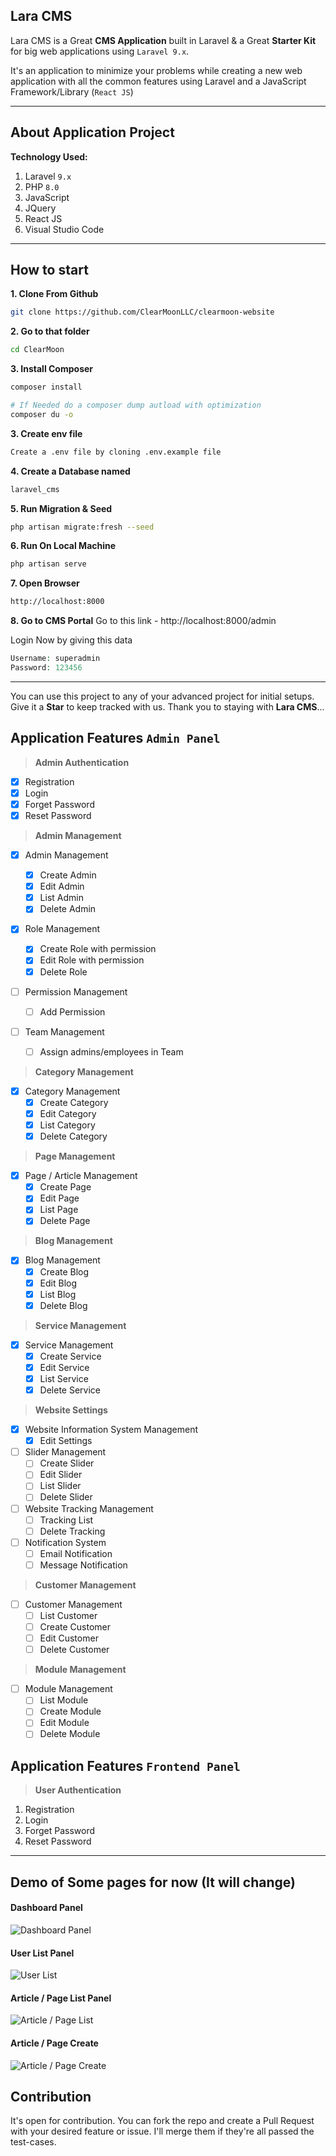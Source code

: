 ## Lara CMS

Lara CMS is a Great **CMS Application** built in Laravel & a Great **Starter Kit** for big web applications using `Laravel 9.x`.

It's an application to minimize your problems while creating a new web application with all the common features using Laravel and a JavaScript Framework/Library (`React JS`)

---

## About Application Project

**Technology Used:**

1. Laravel `9.x`
1. PHP `8.0`
1. JavaScript
1. JQuery
1. React JS
1. Visual Studio Code

---

## How to start

**1. Clone From Github**

```bash
git clone https://github.com/ClearMoonLLC/clearmoon-website
```

**2. Go to that folder**

```bash
cd ClearMoon
```

**3. Install Composer**

```bash
composer install

# If Needed do a composer dump autload with optimization
composer du -o
```

**3. Create env file**

```bash
Create a .env file by cloning .env.example file
```

**4. Create a Database named**

```bash
laravel_cms
```

**5. Run Migration & Seed**

```bash
php artisan migrate:fresh --seed
```

**6. Run On Local Machine**

```bash
php artisan serve
```

**7. Open Browser**

```bash
http://localhost:8000
```

**8. Go to CMS Portal**
Go to this link - http://localhost:8000/admin

Login Now by giving this data

```php
Username: superadmin
Password: 123456
```

---

You can use this project to any of your advanced project for initial setups. Give it a **Star** to keep tracked with us. Thank you to staying with **Lara CMS**...

## Application Features `Admin Panel`

> **Admin Authentication**

-   [x] Registration
-   [x] Login
-   [x] Forget Password
-   [x] Reset Password

> **Admin Management**

-   [x] Admin Management
    -   [x] Create Admin
    -   [x] Edit Admin
    -   [x] List Admin
    -   [x] Delete Admin
-   [x] Role Management
    -   [x] Create Role with permission
    -   [x] Edit Role with permission
    -   [x] Delete Role
-   [ ] Permission Management

    -   [ ] Add Permission

-   [ ] Team Management
    -   [ ] Assign admins/employees in Team

> **Category Management**

-   [x] Category Management
    -   [x] Create Category
    -   [x] Edit Category
    -   [x] List Category
    -   [x] Delete Category

> **Page Management**

-   [x] Page / Article Management
    -   [x] Create Page
    -   [x] Edit Page
    -   [x] List Page
    -   [x] Delete Page

> **Blog Management**

-   [x] Blog Management
    -   [x] Create Blog
    -   [x] Edit Blog
    -   [x] List Blog
    -   [x] Delete Blog

> **Service Management**

-   [x] Service Management
    -   [x] Create Service
    -   [x] Edit Service
    -   [x] List Service
    -   [x] Delete Service

> **Website Settings**

-   [x] Website Information System Management
    -   [x] Edit Settings
-   [ ] Slider Management
    -   [ ] Create Slider
    -   [ ] Edit Slider
    -   [ ] List Slider
    -   [ ] Delete Slider
-   [ ] Website Tracking Management
    -   [ ] Tracking List
    -   [ ] Delete Tracking
-   [ ] Notification System
    -   [ ] Email Notification
    -   [ ] Message Notification

> **Customer Management**

-   [ ] Customer Management
    -   [ ] List Customer
    -   [ ] Create Customer
    -   [ ] Edit Customer
    -   [ ] Delete Customer

> **Module Management**

-   [ ] Module Management
    -   [ ] List Module
    -   [ ] Create Module
    -   [ ] Edit Module
    -   [ ] Delete Module

## Application Features `Frontend Panel`

> **User Authentication**

1. Registration
1. Login
1. Forget Password
1. Reset Password

---

## Demo of Some pages for now (It will change)

#### Dashboard Panel

![Dashboard Panel](https://i.ibb.co/bshFCkH/Lara-CMS-Dashboard.png)

#### User List Panel

![User List](https://i.ibb.co/RBNNCR3/Lara-CMS-User-List.pngd)

#### Article / Page List Panel

![Article / Page List](https://i.ibb.co/RN4Kp2s/Lara-CMS-Article-List.png)

#### Article / Page Create

![Article / Page Create](https://i.ibb.co/b5TWHKV/Lara-CMS-Create-Article.png)

## Contribution

It's open for contribution. You can fork the repo and create a Pull Request with your desired feature or issue. I'll merge them if they're all passed the test-cases.
